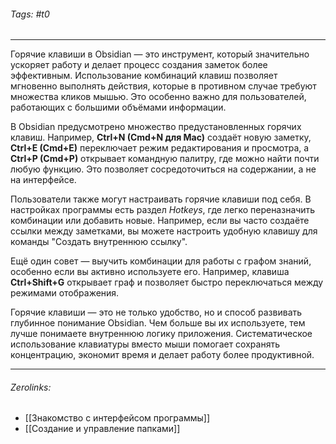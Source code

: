 ###### Tags:  #t0
___
Горячие клавиши в Obsidian — это инструмент, который значительно ускоряет работу и делает процесс создания заметок более эффективным. Использование комбинаций клавиш позволяет мгновенно выполнять действия, которые в противном случае требуют множества кликов мышью. Это особенно важно для пользователей, работающих с большими объёмами информации.

В Obsidian предусмотрено множество предустановленных горячих клавиш. Например, **Ctrl+N (Cmd+N для Mac)** создаёт новую заметку, **Ctrl+E (Cmd+E)** переключает режим редактирования и просмотра, а **Ctrl+P (Cmd+P)** открывает командную палитру, где можно найти почти любую функцию. Это позволяет сосредоточиться на содержании, а не на интерфейсе.

Пользователи также могут настраивать горячие клавиши под себя. В настройках программы есть раздел _Hotkeys_, где легко переназначить комбинации или добавить новые. Например, если вы часто создаёте ссылки между заметками, вы можете настроить удобную клавишу для команды "Создать внутреннюю ссылку".

Ещё один совет — выучить комбинации для работы с графом знаний, особенно если вы активно используете его. Например, клавиша **Ctrl+Shift+G** открывает граф и позволяет быстро переключаться между режимами отображения.

Горячие клавиши — это не только удобство, но и способ развивать глубинное понимание Obsidian. Чем больше вы их используете, тем лучше понимаете внутреннюю логику приложения. Систематическое использование клавиатуры вместо мыши помогает сохранять концентрацию, экономит время и делает работу более продуктивной.
___
###### Zerolinks: 
- [[Знакомство с интерфейсом программы]]
- [[Создание и управление папками]]